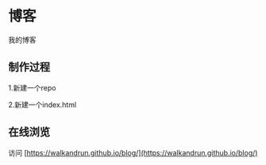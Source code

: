 # 博客

我的博客

## 制作过程

1.新建一个repo

2.新建一个index.html

## 在线浏览

 访问 [https://walkandrun.github.io/blog/](https://walkandrun.github.io/blog/)
